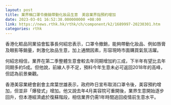 ```yaml
---
layout: post
title: 業界稱口罩令撤銷帶動化妝品生意　美容業界指預約增加
date: 2023-03-01 16:52:38.000000000 +08:00
link: https://news.rthk.hk/rthk/ch/component/k2/1689997-20230301.htm
categories: rthk
---
```


香港化粧品同業協會監事長何紹忠表示，口罩令撤銷，能夠帶動化妝品、例如唇膏及眼影等銷量，刺激化妝品生意，加上通關因素，形容現時市面購買氣氛活躍。

何紹忠相信，業界在第二季整體生意會較去年同期增加約三成，下半年有望比去年同期多約5成。但他說，前線人手不足，預料今年生意未必可返回2018年的高峰，但認為前景樂觀。

香港美容業總會創會主席葉世雄表示，政府昨日宣布取消口罩令後，美容預約增加，但並非「爆發式」增加。他又說去年4月美容院可重開後，業界生意開始逐步回升，但本港經濟處於復蘇階段，相信業界仍需1年時間追回疫情前生意水平。
